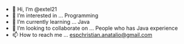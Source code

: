 - 👋 Hi, I’m @extel21
- 👀 I’m interested in ... Programming
- 🌱 I’m currently learning ... Java
- 💞️ I’m looking to collaborate on ... People who has Java experience
- 📫 How to reach me ... espchristian.anatalio@gmail.com

<!---
extel21/extel21 is a ✨ special ✨ repository because its `README.md` (this file) appears on your GitHub profile.
You can click the Preview link to take a look at your changes.
--->
